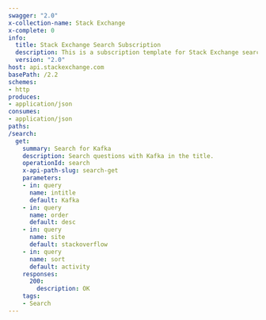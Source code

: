 ```yaml
---
swagger: "2.0"
x-collection-name: Stack Exchange
x-complete: 0
info:
  title: Stack Exchange Search Subscription
  description: This is a subscription template for Stack Exchange search.
  version: "2.0"
host: api.stackexchange.com
basePath: /2.2
schemes:
- http
produces:
- application/json
consumes:
- application/json
paths:
/search:
  get:
    summary: Search for Kafka
    description: Search questions with Kafka in the title.
    operationId: search
    x-api-path-slug: search-get
    parameters:
    - in: query
      name: intitle
      default: Kafka
    - in: query
      name: order
      default: desc
    - in: query
      name: site
      default: stackoverflow
    - in: query
      name: sort
      default: activity
    responses:
      200:
        description: OK
    tags:
    - Search
---
```

